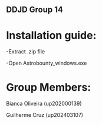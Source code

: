 ## DDJD Group 14


# Installation guide:

-Extract .zip file

-Open Astrobounty_windows.exe


# Group Members:

Bianca Oliveira (up202000139)

Guilherme Cruz (up202403107)